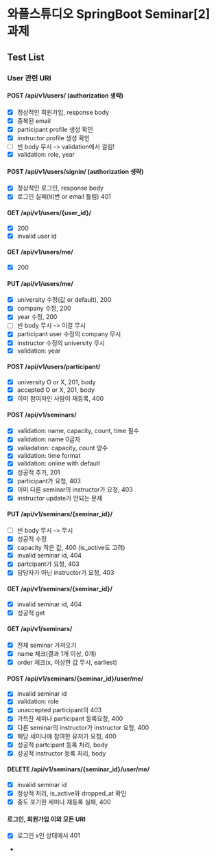 # 와플스튜디오 SpringBoot Seminar[2] 과제
## Test List
### User 관련 URI
#### POST /api/v1/users/ (authorization 생략)
- [x] 정상적인 회원가입, response body
- [x] 중복된 email
- [x] participant profile 생성 확인
- [x] instructor profile 생성 확인
- [ ] 빈 body 무시 -> validation에서 걸림!
- [x] validation: role, year
#### POST /api/v1/users/signin/ (authorization 생략)
- [x] 정상적인 로그인, response body
- [x] 로그인 실패(비번 or email 틀림) 401
#### GET /api/v1/users/{user_id}/
- [x] 200
- [x] invalid user id
#### GET /api/v1/users/me/
- [x] 200
#### PUT /api/v1/users/me/
- [x] university 수정(값 or default), 200
- [x] company 수정, 200
- [x] year 수정, 200
- [ ] 빈 body 무시 -> 이걸 무시
- [x] participant user 수정의 company 무시
- [x] instructor 수정의 university 무시
- [x] validation: year
#### POST /api/v1/users/participant/
- [x] university O or X, 201, body
- [x] accepted O or X, 201, body
- [x] 이미 참여자인 사람이 재등록, 400
#### POST /api/v1/seminars/
- [x] validation: name, capacity, count, time 필수
- [x] validation: name 0글자
- [x] valiadation: capacity, count 양수
- [x] validation: time format
- [x] validation: online with default
- [x] 성공적 추가, 201
- [x] participant가 요청, 403
- [x] 이미 다른 seminar의 instructor가 요청, 403
- [x] instructor update가 안되는 문제
#### PUT /api/v1/seminars/{seminar_id}/
- [ ] 빈 body 무시 -> 무시
- [x] 성공적 수정
- [x] capacity 작은 값, 400 (is_active도 고려)
- [x] invalid seminar id, 404
- [x] partcipant가 요청, 403
- [x] 담당자가 아닌 instructor가 요청, 403
#### GET /api/v1/seminars/{seminar_id}/
- [x] invalid seminar id, 404
- [x] 성공적 get
#### GET /api/v1/seminars/
- [x] 전체 seminar 가져오기
- [x] name 체크(결과 1개 이상, 0개)
- [x] order 체크(x, 이상한 값 무시, earliest)
#### POST /api/v1/seminars/{seminar_id}/user/me/
- [x] invalid seminar id
- [x] validation: role
- [x] unaccepted participant의 403
- [x] 가득찬 세미나 participant 등록요청, 400
- [x] 다른 seminar의 instructor가 instructor 요청, 400
- [x] 해당 세미나에 참여한 유저가 요청, 400
- [x] 성공적 partcipant 등록 처리, body
- [x] 성공적 instructor 등록 처리, body
#### DELETE /api/v1/seminars/{seminar_id}/user/me/
- [x] invalid seminar id
- [x] 정상적 처리, is_active와 dropped_at 확인
- [x] 중도 포기한 세미나 재등록 실패, 400
#### 로그인, 회원가입 이외 모든 URI
- [x] 로그인 x인 상태에서 401
- 